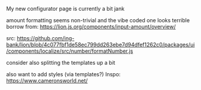 My new configurator page is currently a bit jank

amount formatting seems non-trivial and the vibe coded one looks terrible
borrow from: 
https://lion.js.org/components/input-amount/overview/

src:
https://github.com/ing-bank/lion/blob/4c077fbf1de58ec799dd263ebe7d94dfef1262c0/packages/ui/components/localize/src/number/formatNumber.js


consider also splitting the templates up a bit

also want to add styles (via templates?)
Inspo: https://www.cameronsworld.net/

